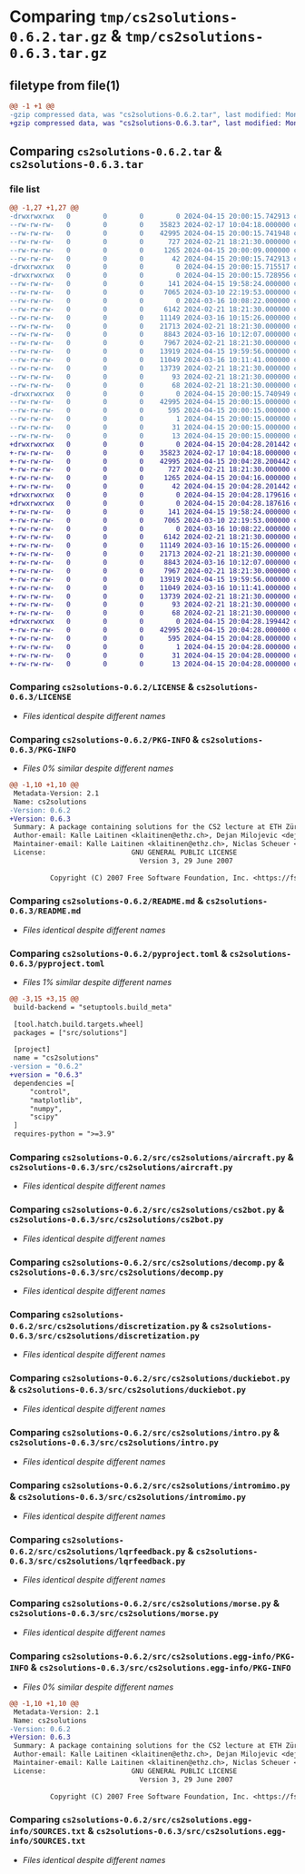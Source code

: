 # Comparing `tmp/cs2solutions-0.6.2.tar.gz` & `tmp/cs2solutions-0.6.3.tar.gz`

## filetype from file(1)

```diff
@@ -1 +1 @@
-gzip compressed data, was "cs2solutions-0.6.2.tar", last modified: Mon Apr 15 20:00:15 2024, max compression
+gzip compressed data, was "cs2solutions-0.6.3.tar", last modified: Mon Apr 15 20:04:28 2024, max compression
```

## Comparing `cs2solutions-0.6.2.tar` & `cs2solutions-0.6.3.tar`

### file list

```diff
@@ -1,27 +1,27 @@
-drwxrwxrwx   0        0        0        0 2024-04-15 20:00:15.742913 cs2solutions-0.6.2/
--rw-rw-rw-   0        0        0    35823 2024-02-17 10:04:18.000000 cs2solutions-0.6.2/LICENSE
--rw-rw-rw-   0        0        0    42995 2024-04-15 20:00:15.741948 cs2solutions-0.6.2/PKG-INFO
--rw-rw-rw-   0        0        0      727 2024-02-21 18:21:30.000000 cs2solutions-0.6.2/README.md
--rw-rw-rw-   0        0        0     1265 2024-04-15 20:00:09.000000 cs2solutions-0.6.2/pyproject.toml
--rw-rw-rw-   0        0        0       42 2024-04-15 20:00:15.742913 cs2solutions-0.6.2/setup.cfg
-drwxrwxrwx   0        0        0        0 2024-04-15 20:00:15.715517 cs2solutions-0.6.2/src/
-drwxrwxrwx   0        0        0        0 2024-04-15 20:00:15.728956 cs2solutions-0.6.2/src/cs2solutions/
--rw-rw-rw-   0        0        0      141 2024-04-15 19:58:24.000000 cs2solutions-0.6.2/src/cs2solutions/__init__.py
--rw-rw-rw-   0        0        0     7065 2024-03-10 22:19:53.000000 cs2solutions-0.6.2/src/cs2solutions/aircraft.py
--rw-rw-rw-   0        0        0        0 2024-03-16 10:08:22.000000 cs2solutions-0.6.2/src/cs2solutions/cs.py
--rw-rw-rw-   0        0        0     6142 2024-02-21 18:21:30.000000 cs2solutions-0.6.2/src/cs2solutions/cs2bot.py
--rw-rw-rw-   0        0        0    11149 2024-03-16 10:15:26.000000 cs2solutions-0.6.2/src/cs2solutions/decomp.py
--rw-rw-rw-   0        0        0    21713 2024-02-21 18:21:30.000000 cs2solutions-0.6.2/src/cs2solutions/discretization.py
--rw-rw-rw-   0        0        0     8843 2024-03-16 10:12:07.000000 cs2solutions-0.6.2/src/cs2solutions/duckiebot.py
--rw-rw-rw-   0        0        0     7967 2024-02-21 18:21:30.000000 cs2solutions-0.6.2/src/cs2solutions/intro.py
--rw-rw-rw-   0        0        0    13919 2024-04-15 19:59:56.000000 cs2solutions-0.6.2/src/cs2solutions/intromimo.py
--rw-rw-rw-   0        0        0    11049 2024-03-16 10:11:41.000000 cs2solutions-0.6.2/src/cs2solutions/lqrfeedback.py
--rw-rw-rw-   0        0        0    13739 2024-02-21 18:21:30.000000 cs2solutions-0.6.2/src/cs2solutions/morse.py
--rw-rw-rw-   0        0        0       93 2024-02-21 18:21:30.000000 cs2solutions-0.6.2/src/cs2solutions/plot.py
--rw-rw-rw-   0        0        0       68 2024-02-21 18:21:30.000000 cs2solutions-0.6.2/src/cs2solutions/test.py
-drwxrwxrwx   0        0        0        0 2024-04-15 20:00:15.740949 cs2solutions-0.6.2/src/cs2solutions.egg-info/
--rw-rw-rw-   0        0        0    42995 2024-04-15 20:00:15.000000 cs2solutions-0.6.2/src/cs2solutions.egg-info/PKG-INFO
--rw-rw-rw-   0        0        0      595 2024-04-15 20:00:15.000000 cs2solutions-0.6.2/src/cs2solutions.egg-info/SOURCES.txt
--rw-rw-rw-   0        0        0        1 2024-04-15 20:00:15.000000 cs2solutions-0.6.2/src/cs2solutions.egg-info/dependency_links.txt
--rw-rw-rw-   0        0        0       31 2024-04-15 20:00:15.000000 cs2solutions-0.6.2/src/cs2solutions.egg-info/requires.txt
--rw-rw-rw-   0        0        0       13 2024-04-15 20:00:15.000000 cs2solutions-0.6.2/src/cs2solutions.egg-info/top_level.txt
+drwxrwxrwx   0        0        0        0 2024-04-15 20:04:28.201442 cs2solutions-0.6.3/
+-rw-rw-rw-   0        0        0    35823 2024-02-17 10:04:18.000000 cs2solutions-0.6.3/LICENSE
+-rw-rw-rw-   0        0        0    42995 2024-04-15 20:04:28.200442 cs2solutions-0.6.3/PKG-INFO
+-rw-rw-rw-   0        0        0      727 2024-02-21 18:21:30.000000 cs2solutions-0.6.3/README.md
+-rw-rw-rw-   0        0        0     1265 2024-04-15 20:04:16.000000 cs2solutions-0.6.3/pyproject.toml
+-rw-rw-rw-   0        0        0       42 2024-04-15 20:04:28.201442 cs2solutions-0.6.3/setup.cfg
+drwxrwxrwx   0        0        0        0 2024-04-15 20:04:28.179616 cs2solutions-0.6.3/src/
+drwxrwxrwx   0        0        0        0 2024-04-15 20:04:28.187616 cs2solutions-0.6.3/src/cs2solutions/
+-rw-rw-rw-   0        0        0      141 2024-04-15 19:58:24.000000 cs2solutions-0.6.3/src/cs2solutions/__init__.py
+-rw-rw-rw-   0        0        0     7065 2024-03-10 22:19:53.000000 cs2solutions-0.6.3/src/cs2solutions/aircraft.py
+-rw-rw-rw-   0        0        0        0 2024-03-16 10:08:22.000000 cs2solutions-0.6.3/src/cs2solutions/cs.py
+-rw-rw-rw-   0        0        0     6142 2024-02-21 18:21:30.000000 cs2solutions-0.6.3/src/cs2solutions/cs2bot.py
+-rw-rw-rw-   0        0        0    11149 2024-03-16 10:15:26.000000 cs2solutions-0.6.3/src/cs2solutions/decomp.py
+-rw-rw-rw-   0        0        0    21713 2024-02-21 18:21:30.000000 cs2solutions-0.6.3/src/cs2solutions/discretization.py
+-rw-rw-rw-   0        0        0     8843 2024-03-16 10:12:07.000000 cs2solutions-0.6.3/src/cs2solutions/duckiebot.py
+-rw-rw-rw-   0        0        0     7967 2024-02-21 18:21:30.000000 cs2solutions-0.6.3/src/cs2solutions/intro.py
+-rw-rw-rw-   0        0        0    13919 2024-04-15 19:59:56.000000 cs2solutions-0.6.3/src/cs2solutions/intromimo.py
+-rw-rw-rw-   0        0        0    11049 2024-03-16 10:11:41.000000 cs2solutions-0.6.3/src/cs2solutions/lqrfeedback.py
+-rw-rw-rw-   0        0        0    13739 2024-02-21 18:21:30.000000 cs2solutions-0.6.3/src/cs2solutions/morse.py
+-rw-rw-rw-   0        0        0       93 2024-02-21 18:21:30.000000 cs2solutions-0.6.3/src/cs2solutions/plot.py
+-rw-rw-rw-   0        0        0       68 2024-02-21 18:21:30.000000 cs2solutions-0.6.3/src/cs2solutions/test.py
+drwxrwxrwx   0        0        0        0 2024-04-15 20:04:28.199442 cs2solutions-0.6.3/src/cs2solutions.egg-info/
+-rw-rw-rw-   0        0        0    42995 2024-04-15 20:04:28.000000 cs2solutions-0.6.3/src/cs2solutions.egg-info/PKG-INFO
+-rw-rw-rw-   0        0        0      595 2024-04-15 20:04:28.000000 cs2solutions-0.6.3/src/cs2solutions.egg-info/SOURCES.txt
+-rw-rw-rw-   0        0        0        1 2024-04-15 20:04:28.000000 cs2solutions-0.6.3/src/cs2solutions.egg-info/dependency_links.txt
+-rw-rw-rw-   0        0        0       31 2024-04-15 20:04:28.000000 cs2solutions-0.6.3/src/cs2solutions.egg-info/requires.txt
+-rw-rw-rw-   0        0        0       13 2024-04-15 20:04:28.000000 cs2solutions-0.6.3/src/cs2solutions.egg-info/top_level.txt
```

### Comparing `cs2solutions-0.6.2/LICENSE` & `cs2solutions-0.6.3/LICENSE`

 * *Files identical despite different names*

### Comparing `cs2solutions-0.6.2/PKG-INFO` & `cs2solutions-0.6.3/PKG-INFO`

 * *Files 0% similar despite different names*

```diff
@@ -1,10 +1,10 @@
 Metadata-Version: 2.1
 Name: cs2solutions
-Version: 0.6.2
+Version: 0.6.3
 Summary: A package containing solutions for the CS2 lecture at ETH Zürich
 Author-email: Kalle Laitinen <klaitinen@ethz.ch>, Dejan Milojevic <dejanmi@ethz.ch>, Niclas Scheuer <nscheuer@ethz.ch>
 Maintainer-email: Kalle Laitinen <klaitinen@ethz.ch>, Niclas Scheuer <nscheuer@ethz.ch>
 License:                     GNU GENERAL PUBLIC LICENSE
                                Version 3, 29 June 2007
         
          Copyright (C) 2007 Free Software Foundation, Inc. <https://fsf.org/>
```

### Comparing `cs2solutions-0.6.2/README.md` & `cs2solutions-0.6.3/README.md`

 * *Files identical despite different names*

### Comparing `cs2solutions-0.6.2/pyproject.toml` & `cs2solutions-0.6.3/pyproject.toml`

 * *Files 1% similar despite different names*

```diff
@@ -3,15 +3,15 @@
 build-backend = "setuptools.build_meta"
 
 [tool.hatch.build.targets.wheel]
 packages = ["src/solutions"]
 
 [project]
 name = "cs2solutions"
-version = "0.6.2"
+version = "0.6.3"
 dependencies =[
     "control",
     "matplotlib",
     "numpy",
     "scipy"
 ]
 requires-python = ">=3.9"
```

### Comparing `cs2solutions-0.6.2/src/cs2solutions/aircraft.py` & `cs2solutions-0.6.3/src/cs2solutions/aircraft.py`

 * *Files identical despite different names*

### Comparing `cs2solutions-0.6.2/src/cs2solutions/cs2bot.py` & `cs2solutions-0.6.3/src/cs2solutions/cs2bot.py`

 * *Files identical despite different names*

### Comparing `cs2solutions-0.6.2/src/cs2solutions/decomp.py` & `cs2solutions-0.6.3/src/cs2solutions/decomp.py`

 * *Files identical despite different names*

### Comparing `cs2solutions-0.6.2/src/cs2solutions/discretization.py` & `cs2solutions-0.6.3/src/cs2solutions/discretization.py`

 * *Files identical despite different names*

### Comparing `cs2solutions-0.6.2/src/cs2solutions/duckiebot.py` & `cs2solutions-0.6.3/src/cs2solutions/duckiebot.py`

 * *Files identical despite different names*

### Comparing `cs2solutions-0.6.2/src/cs2solutions/intro.py` & `cs2solutions-0.6.3/src/cs2solutions/intro.py`

 * *Files identical despite different names*

### Comparing `cs2solutions-0.6.2/src/cs2solutions/intromimo.py` & `cs2solutions-0.6.3/src/cs2solutions/intromimo.py`

 * *Files identical despite different names*

### Comparing `cs2solutions-0.6.2/src/cs2solutions/lqrfeedback.py` & `cs2solutions-0.6.3/src/cs2solutions/lqrfeedback.py`

 * *Files identical despite different names*

### Comparing `cs2solutions-0.6.2/src/cs2solutions/morse.py` & `cs2solutions-0.6.3/src/cs2solutions/morse.py`

 * *Files identical despite different names*

### Comparing `cs2solutions-0.6.2/src/cs2solutions.egg-info/PKG-INFO` & `cs2solutions-0.6.3/src/cs2solutions.egg-info/PKG-INFO`

 * *Files 0% similar despite different names*

```diff
@@ -1,10 +1,10 @@
 Metadata-Version: 2.1
 Name: cs2solutions
-Version: 0.6.2
+Version: 0.6.3
 Summary: A package containing solutions for the CS2 lecture at ETH Zürich
 Author-email: Kalle Laitinen <klaitinen@ethz.ch>, Dejan Milojevic <dejanmi@ethz.ch>, Niclas Scheuer <nscheuer@ethz.ch>
 Maintainer-email: Kalle Laitinen <klaitinen@ethz.ch>, Niclas Scheuer <nscheuer@ethz.ch>
 License:                     GNU GENERAL PUBLIC LICENSE
                                Version 3, 29 June 2007
         
          Copyright (C) 2007 Free Software Foundation, Inc. <https://fsf.org/>
```

### Comparing `cs2solutions-0.6.2/src/cs2solutions.egg-info/SOURCES.txt` & `cs2solutions-0.6.3/src/cs2solutions.egg-info/SOURCES.txt`

 * *Files identical despite different names*

